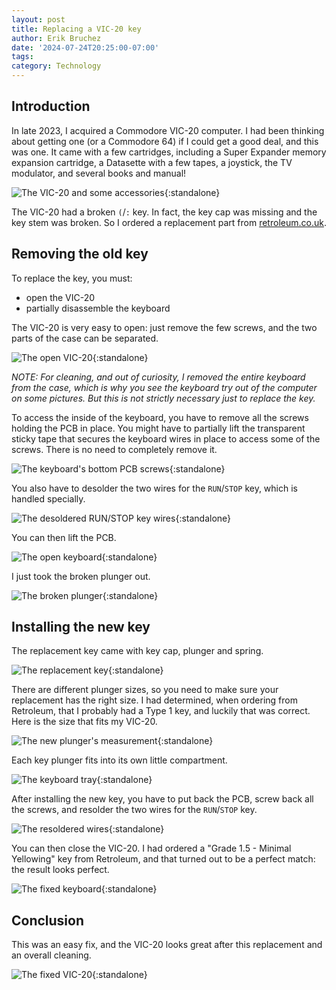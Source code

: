 ```yaml
---
layout: post
title: Replacing a VIC-20 key
author: Erik Bruchez
date: '2024-07-24T20:25:00-07:00'
tags:
category: Technology
---
```


## Introduction

[//]: # (See also [Building an Sidekick64 for VIC-20]&#40;../sidekick64/&#41;.)

In late 2023, I acquired a Commodore VIC-20 computer. I had been thinking about getting one (or a Commodore 64) if I could get a good deal, and this was one. It came with a few cartridges, including a Super Expander memory expansion cartridge, a Datasette with a few tapes, a joystick, the TV modulator, and several books and manual!

![The VIC-20 and some accessories](/assets/posts/vic20key/2x/IMG_0019.jpg){:standalone}

The VIC-20 had a broken `(`/`:` key. In fact, the key cap was missing and the key stem was broken. So I ordered a replacement part from [retroleum.co.uk](https://www.retroleum.co.uk/vic20keys).

## Removing the old key

To replace the key, you must:

- open the VIC-20
- partially disassemble the keyboard

The VIC-20 is very easy to open: just remove the few screws, and the two parts of the case can be separated.

![The open VIC-20](/assets/posts/vic20key/2x/IMG_1730.jpg){:standalone}

_NOTE: For cleaning, and out of curiosity, I removed the entire keyboard from the case, which is why you see the keyboard try out of the computer on some pictures. But this is not strictly necessary just to replace the key._ 

To access the inside of the keyboard, you have to remove all the screws holding the PCB in place. You might have to partially lift the transparent sticky tape that secures the keyboard wires in place to access some of the screws. There is no need to completely remove it.   

![The keyboard's bottom PCB screws](/assets/posts/vic20key/2x/IMG_1428.jpg){:standalone}

You also have to desolder the two wires for the `RUN`/`STOP` key, which is handled specially.

![The desoldered `RUN`/`STOP` key wires](/assets/posts/vic20key/2x/IMG_1427.jpg){:standalone}

You can then lift the PCB.

![The open keyboard](/assets/posts/vic20key/2x/IMG_1731.jpg){:standalone}

[//]: # (Here is the plastic tray that holds all the keys in place.)

[//]: # ()
[//]: # (![The keyboard's tray]&#40;/assets/posts/vic20key/2x/IMG_1430.jpg&#41;{:standalone})

I just took the broken plunger out.

![The broken plunger](/assets/posts/vic20key/2x/IMG_1432.jpg){:standalone}

## Installing the new key

The replacement key came with key cap, plunger and spring.

![The replacement key](/assets/posts/vic20key/2x/IMG_1628.jpg){:standalone}

There are different plunger sizes, so you need to make sure your replacement has the right size. I had determined, when ordering from Retroleum, that I probably had a Type 1 key, and luckily that was correct. Here is the size that fits my VIC-20. 

![The new plunger's measurement](/assets/posts/vic20key/2x/IMG_1437.jpg){:standalone}

Each key plunger fits into its own little compartment.

![The keyboard tray](/assets/posts/vic20key/2x/IMG_1431.jpg){:standalone}

After installing the new key, you have to put back the PCB, screw back all the screws, and resolder the two wires for the `RUN`/`STOP` key. 

![The resoldered wires](/assets/posts/vic20key/2x/IMG_1734.jpg){:standalone}

You can then close the VIC-20. I had ordered a "Grade 1.5 - Minimal Yellowing" key from Retroleum, and that turned out to be a perfect match: the result looks perfect. 

![The fixed keyboard](/assets/posts/vic20key/2x/IMG_1733.jpg){:standalone}

## Conclusion

This was an easy fix, and the VIC-20 looks great after this replacement and an overall cleaning.

![The fixed VIC-20](/assets/posts/vic20key/2x/IMG_4646.jpg){:standalone}